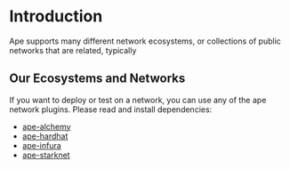 # Introduction

Ape supports many different network ecosystems, or collections of public networks
that are related, typically

## Our Ecosystems and Networks

<!--

 -->
If you want to deploy or test on a network, you can use any of the ape network plugins.
Please read and install dependencies: 
-   [ape-alchemy](https://github.com/ApeWorX/ape-alchemy)
-   [ape-hardhat](https://github.com/ApeWorX/ape-hardhat)
-   [ape-infura](https://github.com/ApeWorX/ape-infura)
-   [ape-starknet](https://github.com/ApeWorX/ape-starknet)